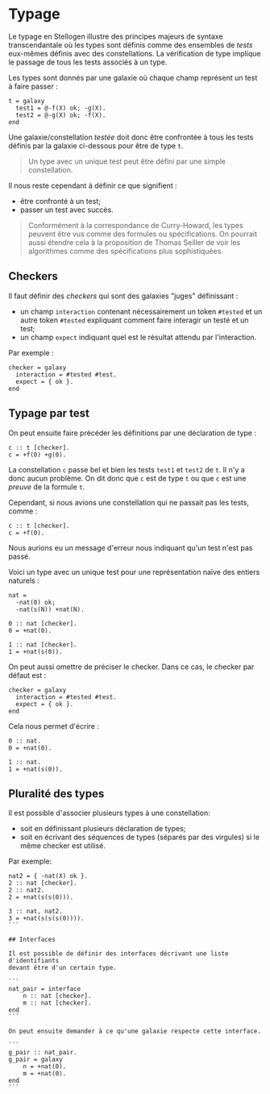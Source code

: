 # Typage

Le typage en Stellogen illustre des principes majeurs de syntaxe transcendantale
où les types sont définis comme des ensembles de *tests* eux-mêmes définis
avec des constellations. La vérification de type implique le passage de tous
les tests associés à un type.

Les types sont donnés par une galaxie où chaque champ représent un test à faire
passer :

```
t = galaxy
  test1 = @-f(X) ok; -g(X).
  test2 = @-g(X) ok; -f(X).
end
```

Une galaxie/constellation *testée* doit donc être confrontée à tous les tests
définis par la galaxie ci-dessous pour être de type `t`.

> Un type avec un unique test peut être défini par une simple constellation.

Il nous reste cependant à définir ce que signifient :
- être confronté à un test;
- passer un test avec succès.

> Conformément à la correspondance de Curry-Howard, les types peuvent être vus
comme des formules ou spécifications. On pourrait aussi étendre cela à la
proposition de Thomas Seiller de voir les algorithmes comme des spécifications
plus sophistiquées.

## Checkers

Il faut définir des *checkers* qui sont des galaxies "juges" définissant :
- un champ `interaction` contenant nécessairement un token `#tested` et un
autre token `#tested` expliquant comment faire interagir un testé et un test;
- un champ `expect` indiquant quel est le résultat attendu par l'interaction.

Par exemple :

```
checker = galaxy
  interaction = #tested #test.
  expect = { ok }.
end
```

## Typage par test

On peut ensuite faire précéder les définitions par une déclaration de type :

```
c :: t [checker].
c = +f(0) +g(0).
```

La constellation `c` passe bel et bien les tests `test1` et `test2` de `t`.
Il n'y a donc aucun problème. On dit donc que `c` est de type `t` ou que `c`
est une *preuve* de la formule `t`.

Cependant, si nous avions une constellation qui ne passait pas les tests, comme
:

```
c :: t [checker].
c = +f(0).
```

Nous aurions eu un message d'erreur nous indiquant qu'un test n'est pas passé.


Voici un type avec un unique test pour une représentation naïve des entiers
naturels :

```
nat =
  -nat(0) ok;
  -nat(s(N)) +nat(N).

0 :: nat [checker].
0 = +nat(0).

1 :: nat [checker].
1 = +nat(s(0)).
```

On peut aussi omettre de préciser le checker. Dans ce cas, le checker par
défaut est :

```
checker = galaxy
  interaction = #tested #test.
  expect = { ok }.
end
```

Cela nous permet d'écrire :

```
0 :: nat.
0 = +nat(0).

1 :: nat.
1 = +nat(s(0)).
```

## Pluralité des types

Il est possible d'associer plusieurs types à une constellation:
- soit en définissant plusieurs déclaration de types;
- soit en écrivant des séquences de types (séparés par des virgules) si le même
checker est utilisé.

Par exemple:

```
nat2 = { -nat(X) ok }.
2 :: nat [checker].
2 :: nat2.
2 = +nat(s(s(0))).
```

````
3 :: nat, nat2.
3 = +nat(s(s(s(0)))).
```

## Interfaces

Il est possible de définir des interfaces décrivant une liste d'identifiants
devant être d'un certain type.

```
nat_pair = interface
	n :: nat [checker].
	m :: nat [checker].
end
```

On peut ensuite demander à ce qu'une galaxie respecte cette interface.

```
g_pair :: nat_pair.
g_pair = galaxy
	n = +nat(0).
	m = +nat(0).
end
```
